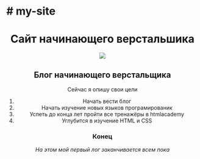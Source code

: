 <h1># my-site</h1>
<body>
<header>
<h1>Сайт начинающего верстальшика</h1>

<div class="logo">
  <img src="http://freelancerblog.ru/wp-content/uploads/2015/01/html5-display.png">
</div>
</heder>
<main>
  <h2>Блог начинающего верстальщика</h2>
   <p>Сейчас я опишу свои цели</p> 
    <ol>
      <li>Начать вести блог</li>
      <li>Начать изучение новых языков програмированик</li>
      <li>Успеть до конца лет пройти все тренажёры в htmlacademy</li>
      <li>Углубится в изучение HTML и CSS</li>
    </ol>
</main>
<header>
  <h3>Конец</h3>
  <p><i>На этом мой первый лог заканчивается всем пока</i></p>
</header> 
</body>
